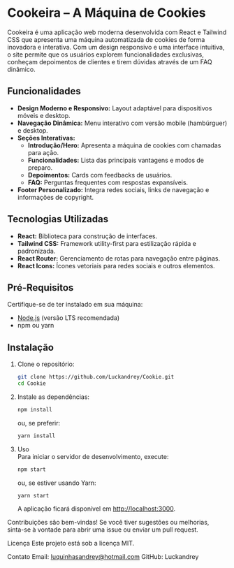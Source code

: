 # Cookeira – A Máquina de Cookies

Cookeira é uma aplicação web moderna desenvolvida com React e Tailwind CSS que apresenta uma máquina automatizada de cookies de forma inovadora e interativa. Com um design responsivo e uma interface intuitiva, o site permite que os usuários explorem funcionalidades exclusivas, conheçam depoimentos de clientes e tirem dúvidas através de um FAQ dinâmico.

## Funcionalidades

- **Design Moderno e Responsivo:** Layout adaptável para dispositivos móveis e desktop.
- **Navegação Dinâmica:** Menu interativo com versão mobile (hambúrguer) e desktop.
- **Seções Interativas:**
  - **Introdução/Hero:** Apresenta a máquina de cookies com chamadas para ação.
  - **Funcionalidades:** Lista das principais vantagens e modos de preparo.
  - **Depoimentos:** Cards com feedbacks de usuários.
  - **FAQ:** Perguntas frequentes com respostas expansíveis.
- **Footer Personalizado:** Integra redes sociais, links de navegação e informações de copyright.

## Tecnologias Utilizadas

- **React:** Biblioteca para construção de interfaces.
- **Tailwind CSS:** Framework utility-first para estilização rápida e padronizada.
- **React Router:** Gerenciamento de rotas para navegação entre páginas.
- **React Icons:** Ícones vetoriais para redes sociais e outros elementos.

## Pré-Requisitos

Certifique-se de ter instalado em sua máquina:
- [Node.js](https://nodejs.org/) (versão LTS recomendada)
- npm ou yarn

## Instalação

1. Clone o repositório:
   ```bash
   git clone https://github.com/Luckandrey/Cookie.git
   cd Cookie
   ```

2. Instale as dependências:
   ```bash
   npm install
   ```
   ou, se preferir:
   ```bash
   yarn install
   ```

3. Uso  
   Para iniciar o servidor de desenvolvimento, execute:
   ```bash
   npm start
   ```
   ou, se estiver usando Yarn:
   ```bash
   yarn start
   ```
   
   A aplicação ficará disponível em [http://localhost:3000](http://localhost:3000).


Contribuições são bem-vindas! Se você tiver sugestões ou melhorias, sinta-se à vontade para abrir uma issue ou enviar um pull request.

Licença
Este projeto está sob a licença MIT.

Contato
Email: luquinhasandrey@hotmail.com
GitHub: Luckandrey
